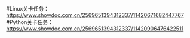 #Linux关卡任务：
https://www.showdoc.com.cn/2569651394312337/11420671682447767
</br>
#Python关卡任务：
https://www.showdoc.com.cn/2569651394312337/11420906476422511
